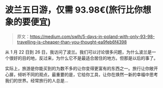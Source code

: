 # 波兰五日游，仅需 93.98€(旅行比你想象的要便宜)

> 原文：<https://medium.com/swlh/5-days-in-poland-with-only-93-98-travelling-is-cheaper-than-you-thought-ea9feb6f4398>

从 1 月 22 日到 26 日，我访问了波兰。我们可以讨论很多问题，为什么波兰是一个很好的目的地，反过来，为什么它不是最适合居住的地方。但那是以后的事了。

实际上，旅游是你能买到的为数不多的让你变得更富有的东西之一。旅行让你敞开心扉，倾听不同的观点，最重要的是，它给你工具，让你在焕然一新的幸福中思考我们的世界。经常旅行的人总是…